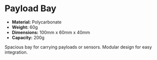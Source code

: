 # Payload Bay

- **Material:** Polycarbonate
- **Weight:** 60g
- **Dimensions:** 100mm x 60mm x 40mm
- **Capacity:** 200g

Spacious bay for carrying payloads or sensors. Modular design for easy integration. 